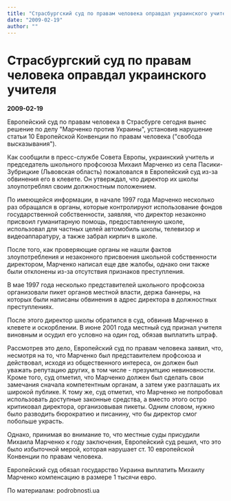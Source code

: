 ```yaml
---
title: "Страсбургский суд по правам человека оправдал украинского учителя"
date: "2009-02-19"
author: ""
---
```


# Страсбургский суд по правам человека оправдал украинского учителя

**2009-02-19** 

Европейский суд по правам человека в Страсбурге сегодня вынес решение по делу "Марченко против Украины", установив нарушение статьи 10 Европейской Конвенции по правам человека ("свобода высказывания").

Как сообщили в пресс-службе Совета Европы, украинский учитель и председатель школьного профсоюза Михаил Марченко из села Пасики-Зубрицкие (Львовская область) пожаловался в Европейский суд из-за обвинения его в клевете. Он утверждал, что директор их школы злоупотреблял своим должностным положением.

По имеющейся информации, в начале 1997 года Марченко несколько раз обращался в органы, которые контролируют использование фондов государственной собственности, заявляя, что директор незаконно присвоил гуманитарную помощь, предоставленную школе, использовал для частных целей автомобиль школы, телевизор и видеоаппаратуру, а также забрал кирпич в школе.

После того, как проверяющие органы не нашли фактов злоупотребления и незаконного присвоения школьной собственности директором, Марченко написал еще две жалобы, однако они также были отклонены из-за отсутствия признаков преступления.

В мае 1997 года несколько представителей школьного профсоюза организовали пикет органов местной власти, держа баннеры, на которых были написаны обвинения в адрес директора в должностных преступлениях.

После этого директор школы обратился в суд, обвинив Марченко в клевете и оскорблении. В июне 2001 года местный суд признал учителя виновным и осудил его условно на один год, обязав выплатить штраф.

Рассмотрев это дело, Европейский суд по правам человека заявил, что, несмотря на то, что Марченко был представителем профсоюза и действовал, исходя из общественного интереса, он должен был уважать репутацию других, в том числе - презумпцию невиновности. Кроме того, суд отметил, что Марченко должен был сделать свои замечания сначала компетентным органам, а затем уже разглашать их широкой публике. К тому же, суд отметил, что Марченко не попробовал использовать доступные законные средства, а вместо этого остро критиковал директора, организовывая пикеты. Одним словом, нужно было разводить бюрократию и писанину, что бы директор смог побольше украсть.

Однако, принимая во внимание то, что местные суды присудили Михаила Марченко к году заключения, Европейский суд решил, что это было избыточной мерой, которая нарушает ст. 10 европейской Конвенции по правам человека.

Европейский суд обязал государство Украина выплатить Михаилу Марченко компенсацию в размере 1 тысячи евро.

По материалам: podrobnosti.ua